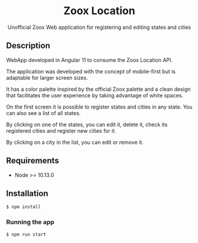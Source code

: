 <h1 align="center">
  Zoox Location
</h1>

<p align="center">Unofficial Zoox Web application for registering and editing states and cities</p>

## Description

WebApp developed in Angular 11 to consume the Zoox Location API.

The application was developed with the concept of mobile-first but is adaptable for larger screen sizes.

It has a color palette inspired by the official Zoox palette and a clean design that facilitates the user experience by taking advantage of white spaces.

On the first screen it is possible to register states and cities in any state. You can also see a list of all states.

By clicking on one of the states, you can edit it, delete it, check its registered cities and register new cities for it.

By clicking on a city in the list, you can edit or remove it.

## Requirements
* Node >= 10.13.0

## Installation
```bash
$ npm install
```

### Running the app
```bash
$ npm run start
```
